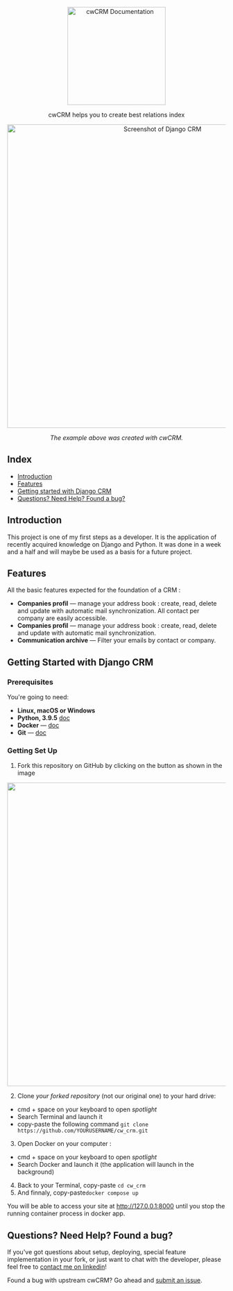 <p align="center">
  <img src="https://imgshare.io/images/2021/05/26/moustache-01.png" alt="cwCRM Documentation" width="226">
</p>

<p align="center">cwCRM helps you to create best relations index</p>

<p align="center"><img src="https://imgshare.io/images/2021/05/25/Capture-decran-2021-05-25-a-21.30.57.png" width=700 alt="Screenshot of Django CRM"></p>

<p align="center"><em>The example above was created with cwCRM.</em></p>

## Index
+ [Introduction](https://github.com/Edvoy/cw_crm#introduction)
+ [Features](https://github.com/Edvoy/cw_crm#features)
+ [Getting started with Django CRM](https://github.com/Edvoy/cw_crm#getting-started-with-django-crm) 
+ [Questions? Need Help? Found a bug?](https://github.com/Edvoy/cw_crm#questions-need-help-found-a-bug)

## Introduction
This project is one of my first steps as a developer. It is the application of recently acquired knowledge on Django and Python. It was done in a week and a half and will maybe be used as a basis for a future project.
## Features

All the basic features expected for the foundation of a CRM :

* **Companies profil** — manage your address book : create, read, delete and update with automatic mail synchronization. All contact per company are easily accessible.
* **Companies profil** — manage your address book : create, read, delete and update with automatic mail synchronization.
* **Communication archive** — Filter your emails by contact or company.

## Getting Started with Django CRM
### Prerequisites

You're going to need:

 - **Linux, macOS or Windows**
 - **Python, 3.9.5** [doc](https://www.python.org)
 - **Docker** — [doc](https://docs.docker.com/get-docker/)
 - **Git** — [doc](https://git-scm.com/book/en/v2/Getting-Started-Installing-Git)
### Getting Set Up
1. Fork this repository on GitHub by clicking on the button as shown in the image 
<p align="center"><img src="https://github-images.s3.amazonaws.com/help/bootcamp/Bootcamp-Fork.png" width=700 ></p>

2. Clone *your forked repository* (not our original one) to your hard drive:
- cmd + space on your keyboard to open *spotlight*
- Search Terminal and launch it
- copy-paste the following command `git clone https://github.com/YOURUSERNAME/cw_crm.git`
3. Open Docker on your computer : 
- cmd + space on your keyboard to open *spotlight*
- Search Docker and launch it (the application will launch in the background)
4. Back to your Terminal, copy-paste `cd cw_crm`
5. And finnaly, copy-paste`docker compose up`

You will be able to access your site at http://127.0.0.1:8000 until you stop the running container process in docker app.

## Questions? Need Help? Found a bug?
If you've got questions about setup, deploying, special feature implementation in your fork, or just want to chat with the developer, please feel free to [contact me on linkedin](https://www.linkedin.com/in/edouardvoyer/)!

Found a bug with upstream cwCRM? Go ahead and [submit an issue](https://github.com/Edvoy/cw_crm/issues).